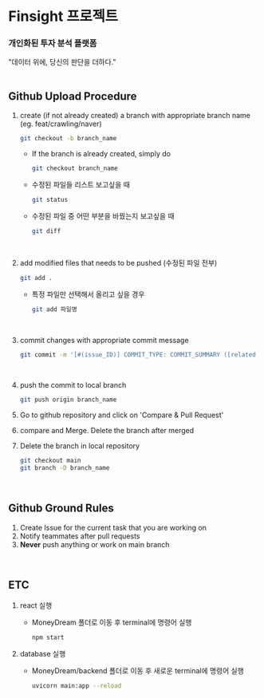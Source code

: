 # Finsight 프로젝트

### 개인화된 투자 분석 플랫폼<br/>

"데이터 위에, 당신의 판단을 더하다."
<br/>
<br/>

## Github Upload Procedure
1. create (if not already created) a branch with appropriate branch name (eg. feat/crawling/naver)
    ```bash
    git checkout -b branch_name
    ```

   - If the branch is already created, simply do
       ```bash
       git checkout branch_name
       ```

    - 수정된 파일들 리스트 보고싶을 때
        ```bash
        git status 
        ```


   - 수정된 파일 중 어떤 부분을 바꿨는지 보고싶을 때
       ```bash
       git diff 
       ```

<br/>

2. add modified files that needs to be pushed (수정된 파일 전부)
    ```bash
    git add .
    ```
   - 특정 파일만 선택해서 올리고 싶을 경우 
        ```bash
        git add 파일명
        ```

<br/>

3. commit changes with appropriate commit message
    ```bash
    git commit -m '[#(issue_ID)] COMMIT_TYPE: COMMIT_SUMMARY ([related MR_ID])'
    ```

<br/>

4. push the commit to local branch
    ```bash
    git push origin branch_name
    ```

5. Go to github repository and click on 'Compare & Pull Request'
6. compare and Merge. Delete the branch after merged
7. Delete the branch in local repository
    ```bash
    git checkout main
    git branch -D branch_name
    ```

<br>

## Github Ground Rules
1. Create Issue for the current task that you are working on
2. Notify teammates after pull requests
3. **Never** push anything or work on main branch


<br>

## ETC
1. react 실행
   - MoneyDream 폴더로 이동 후 terminal에 명령어 실행
        ```bash
        npm start
        ```

2. database 실행
   - MoneyDream/backend 폴더로 이동 후 새로운 terminal에 명령어 실행
        ```bash
        uvicorn main:app --reload
        ```